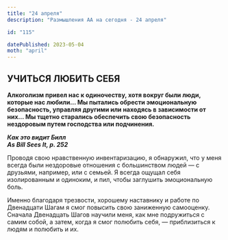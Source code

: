 ```yaml
---
title: "24 апреля"
description: "Размышления АА на сегодня - 24 апреля"

id: "115"

datePublished: 2023-05-04
moth: "april"
---
```


## УЧИТЬСЯ ЛЮБИТЬ СЕБЯ

**Алкоголизм привел нас к одиночеству, хотя вокруг были люди, которые нас
любили… Мы пытались обрести эмоциональную безопасность, управляя другими или
находясь в зависимости от них… Мы тщетно старались обеспечить свою
безопасность нездоровым путем господства или подчинения.**

**_Как это видит Билл  
As Bill Sees It, p. 252_**

Проводя свою нравственную инвентаризацию, я обнаружил, что у меня всегда были
нездоровые отношения с большинством людей — с друзьями, например, или с
семьей. Я всегда ощущал себя изолированным и одиноким, и пил, чтобы заглушить
эмоциональную боль.

Именно благодаря трезвости, хорошему наставнику и работе по Двенадцати Шагам я
смог повысить свою заниженную самооценку. Сначала Двенадцать Шагов научили
меня, как мне подружиться с самим собой, а затем, когда я смог полюбить себя,
— приблизиться к людям и полюбить и их.
